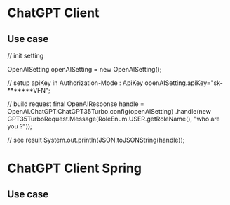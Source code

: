 # ChatGPT Client

## Use case

// init setting

OpenAISetting openAISetting = new OpenAISetting();

// setup apiKey in Authorization-Mode : ApiKey
openAISetting.apiKey="sk-*******VFN";

// build request
final OpenAIResponse handle = OpenAI.ChatGPT.ChatGPT35Turbo.config(openAISetting)
.handle(new GPT35TurboRequest.Message(RoleEnum.USER.getRoleName(), "who are you ?"));

// see result
System.out.println(JSON.toJSONString(handle));



# ChatGPT Client Spring

## Use case

